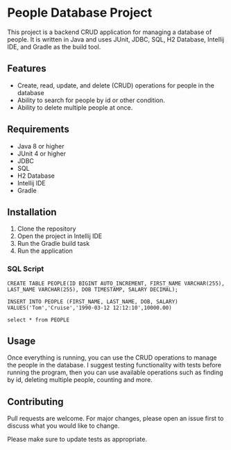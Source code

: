 # People Database Project

This project is a backend CRUD application for managing a database of people. It is written in Java and uses JUnit, JDBC, SQL, H2 Database, Intellij IDE, and Gradle as the build tool.

## Features

- Create, read, update, and delete (CRUD) operations for people in the database
- Ability to search for people by id or other condition.
- Ability to delete multiple people at once.


## Requirements

* Java 8 or higher
* JUnit 4 or higher
* JDBC
* SQL
* H2 Database
* Intellij IDE
* Gradle

## Installation

1. Clone the repository
2. Open the project in Intellij IDE
3. Run the Gradle build task
4. Run the application

### SQL Script ###

```
CREATE TABLE PEOPLE(ID BIGINT AUTO_INCREMENT, FIRST_NAME VARCHAR(255), LAST_NAME VARCHAR(255), DOB TIMESTAMP, SALARY DECIMAL);

INSERT INTO PEOPLE (FIRST_NAME, LAST_NAME, DOB, SALARY) VALUES('Tom','Cruise','1990-03-12 12:12:10',10000.00)

select * from PEOPLE
```


## Usage

Once everything is running, you can use the CRUD operations to manage the people in the database. I suggest testing functionality with tests before running the program, then you can use available operations such as finding by id, deleting multiple people, counting and more.

## Contributing

Pull requests are welcome. For major changes, please open an issue first to discuss what you would like to change.


Please make sure to update tests as appropriate.
